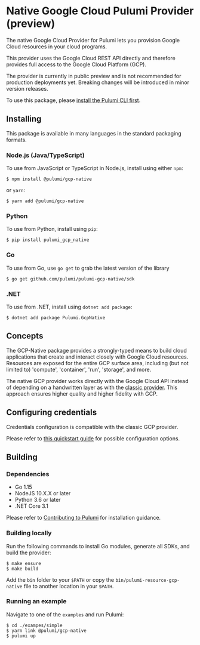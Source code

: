 # Native Google Cloud Pulumi Provider (preview)

The native Google Cloud Provider for Pulumi lets you provision Google Cloud resources in your cloud programs.

This provider uses the Google Cloud REST API directly and therefore provides full access to the Google Cloud Platform (GCP).

The provider is currently in public preview and is not recommended for production deployments yet. Breaking changes will be introduced in minor version releases.

To use this package, please [install the Pulumi CLI first](https://pulumi.io/).

## Installing

This package is available in many languages in the standard packaging formats.

### Node.js (Java/TypeScript)

To use from JavaScript or TypeScript in Node.js, install using either `npm`:

    $ npm install @pulumi/gcp-native

or `yarn`:

    $ yarn add @pulumi/gcp-native

### Python

To use from Python, install using `pip`:

    $ pip install pulumi_gcp_native

### Go

To use from Go, use `go get` to grab the latest version of the library

    $ go get github.com/pulumi/pulumi-gcp-native/sdk

### .NET

To use from .NET, install using `dotnet add package`:

    $ dotnet add package Pulumi.GcpNative

## Concepts

The GCP-Native package provides a strongly-typed means to build cloud applications that create
and interact closely with Google Cloud resources.  Resources are exposed for the entire GCP surface area,
including (but not limited to) 'compute', 'container', 'run', 'storage', and more.

The native GCP provider works directly with the Google Cloud API instead of depending on a
handwritten layer as with the [classic provider](https://github.com/pulumi/pulumi-gcp). This approach ensures higher
quality and higher fidelity with GCP.

## Configuring credentials

Credentials configuration is compatible with the classic GCP provider.

Please refer to [this quickstart guide](
https://www.pulumi.com/docs/intro/cloud-providers/gcp/setup/) for possible configuration options.

## Building

### Dependencies

- Go 1.15
- NodeJS 10.X.X or later
- Python 3.6 or later
- .NET Core 3.1

Please refer to [Contributing to Pulumi](https://github.com/pulumi/pulumi/blob/master/CONTRIBUTING.md) for installation
guidance.

### Building locally

Run the following commands to install Go modules, generate all SDKs, and build the provider: 

```
$ make ensure
$ make build
```

Add the `bin` folder to your `$PATH` or copy the `bin/pulumi-resource-gcp-native` file to another location in your `$PATH`.

### Running an example

Navigate to one of the `examples` and run Pulumi:

```
$ cd ./exampes/simple
$ yarn link @pulumi/gcp-native
$ pulumi up
``` 
